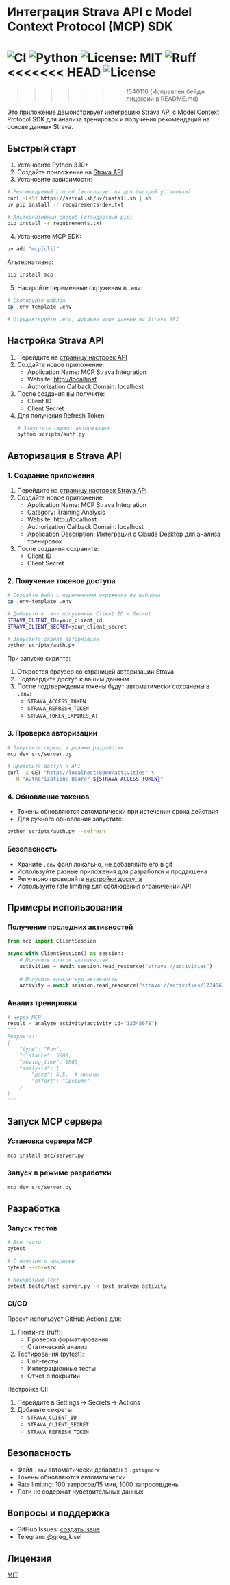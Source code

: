 # Интеграция Strava API с Model Context Protocol (MCP) SDK

![CI](https://github.com/rbctmz/mcp-server-strava/actions/workflows/ci.yml/badge.svg)
![Python](https://img.shields.io/badge/python-3.10+-blue.svg)
![License: MIT](https://img.shields.io/badge/License-MIT-yellow.svg)
![Ruff](https://img.shields.io/badge/code%20style-ruff-000000.svg)
<<<<<<< HEAD
![License](https://img.shields.io/github/license/Model-Context-Protocol/mcp-strava-integration)
=======
>>>>>>> f540116 (Исправлен бейдж лицензии в README.md)

Это приложение демонстрирует интеграцию Strava API с Model Context Protocol SDK для анализа тренировок и получения рекомендаций на основе данных Strava.

## Быстрый старт

1. Установите Python 3.10+
2. Создайте приложение на [Strava API](https://www.strava.com/settings/api)
3. Установите зависимости:

```bash
# Рекомендуемый способ (использует uv для быстрой установки)
curl -LsSf https://astral.sh/uv/install.sh | sh
uv pip install -r requirements-dev.txt

# Альтернативный способ (стандартный pip)
pip install -r requirements.txt
```

4. Установите MCP SDK:

```bash
uv add "mcp[cli]"
```

Альтернативно:

```bash
pip install mcp
```

5. Настройте переменные окружения в `.env`:

```bash
# Скопируйте шаблон
cp .env-template .env

# Отредактируйте .env, добавив ваши данные из Strava API
```

## Настройка Strava API

1. Перейдите на [страницу настроек API](https://www.strava.com/settings/api)
2. Создайте новое приложение:
   - Application Name: MCP Strava Integration
   - Website: [http://localhost](http://localhost)
   - Authorization Callback Domain: localhost
3. После создания вы получите:
   - Client ID
   - Client Secret
4. Для получения Refresh Token:
   ```bash
   # Запустите скрипт авторизации
   python scripts/auth.py
   ```

## Авторизация в Strava API

### 1. Создание приложения

1. Перейдите на [страницу настроек Strava API](https://www.strava.com/settings/api)
2. Создайте новое приложение:
   - Application Name: MCP Strava Integration
   - Category: Training Analysis
   - Website: http://localhost
   - Authorization Callback Domain: localhost
   - Application Description: Интеграция с Claude Desktop для анализа тренировок
3. После создания сохраните:
   - Client ID
   - Client Secret

### 2. Получение токенов доступа

```bash
# Создайте файл с переменными окружения из шаблона
cp .env-template .env

# Добавьте в .env полученные Client ID и Secret
STRAVA_CLIENT_ID=your_client_id
STRAVA_CLIENT_SECRET=your_client_secret

# Запустите скрипт авторизации
python scripts/auth.py
```

При запуске скрипта:
1. Откроется браузер со страницей авторизации Strava
2. Подтвердите доступ к вашим данным
3. После подтверждения токены будут автоматически сохранены в `.env`:
   - `STRAVA_ACCESS_TOKEN`
   - `STRAVA_REFRESH_TOKEN`
   - `STRAVA_TOKEN_EXPIRES_AT`

### 3. Проверка авторизации

```bash
# Запустите сервер в режиме разработки
mcp dev src/server.py

# Проверьте доступ к API
curl -X GET "http://localhost:8000/activities" \
  -H "Authorization: Bearer ${STRAVA_ACCESS_TOKEN}"
```

### 4. Обновление токенов

- Токены обновляются автоматически при истечении срока действия
- Для ручного обновления запустите:
```bash
python scripts/auth.py --refresh
```

### Безопасность

- Храните `.env` файл локально, не добавляйте его в git
- Используйте разные приложения для разработки и продакшена
- Регулярно проверяйте [настройки доступа](https://www.strava.com/settings/apps)
- Используйте rate limiting для соблюдения ограничений API

## Примеры использования

### Получение последних активностей

```python
from mcp import ClientSession

async with ClientSession() as session:
    # Получить список активностей
    activities = await session.read_resource("strava://activities")
    
    # Получить конкретную активность
    activity = await session.read_resource("strava://activities/12345678")
```

### Анализ тренировки

```python
# Через MCP
result = analyze_activity(activity_id="12345678")
"""
Результат:
{
    "type": "Run",
    "distance": 5000,
    "moving_time": 1800,
    "analysis": {
        "pace": 5.5,  # мин/км
        "effort": "Средняя"
    }
}
"""
```

## Запуск MCP сервера

### Установка сервера MCP

```bash
mcp install src/server.py
```

### Запуск в режиме разработки

```bash
mcp dev src/server.py
```

## Разработка

### Запуск тестов

```bash
# Все тесты
pytest

# С отчетом о покрытии
pytest --cov=src

# Конкретный тест
pytest tests/test_server.py -k test_analyze_activity
```

### CI/CD

Проект использует GitHub Actions для:

1. Линтинга (ruff):
   - Проверка форматирования
   - Статический анализ
2. Тестирования (pytest):
   - Unit-тесты
   - Интеграционные тесты
   - Отчет о покрытии

Настройка CI:

1. Перейдите в Settings → Secrets → Actions
2. Добавьте секреты:
   - `STRAVA_CLIENT_ID`
   - `STRAVA_CLIENT_SECRET`
   - `STRAVA_REFRESH_TOKEN`

## Безопасность

- Файл `.env` автоматически добавлен в `.gitignore`
- Токены обновляются автоматически
- Rate limiting: 100 запросов/15 мин, 1000 запросов/день
- Логи не содержат чувствительных данных

## Вопросы и поддержка

- GitHub Issues: [создать issue](https://github.com/rbctmz/mcp-server-strava/issues)
- Telegram: [@](https://t.me/greg_kisel)greg\_kisel



## Лицензия

[MIT](LICENSE)

